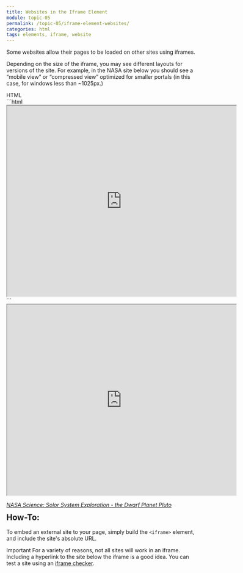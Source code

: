 ```yaml
---
title: Websites in the Iframe Element
module: topic-05
permalink: /topic-05/iframe-element-websites/
categories: html
tags: elements, iframe, website
---
```


<div class="divider-heading"></div>

Some websites allow their pages to be loaded on other sites using iframes.

Depending on the size of the iframe, you may see different layouts for versions of the site. For example, in the NASA site below you should see a “mobile view” or “compressed view” optimized for smaller portals (in this case, for windows less than ~1025px.)


<div id="code-heading">HTML</div>
```html
<iframe src="https://solarsystem.nasa.gov/planets/dwarf-planets/pluto/overview/" width="600px" height="500px"></iframe>
```


<div class="external-embed" style="width: 600px; height: 500px;">
  <iframe src="https://solarsystem.nasa.gov/planets/dwarf-planets/pluto/overview/" width="100%" height="500px"></iframe>
  <p><a href="https://solarsystem.nasa.gov/planets/dwarf-planets/pluto/overview/" target="_blank"><cite>NASA Science: Solor System Exploration - the Dwarf Planet Pluto</cite></a></p>
</div>


<br>


<div class="divider-pg"></div>


## How-To:
To embed an external site to your page, simply build the `<iframe>` element, and include the site's absolute URL.

<span class="label label-danger">Important</span> For a variety of reasons, not all sites will work in an iframe. Including a hyperlink to the site below the iframe is a good idea. You can test a site using an <a href="http://www.tinywebgallery.com/blog/advanced-iframe/free-iframe-checker" target="_blank">iframe checker</a>.
